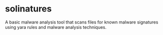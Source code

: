 # solinatures
A basic malware analysis tool that scans files for known malware signatures using yara rules and malware analysis techniques.

